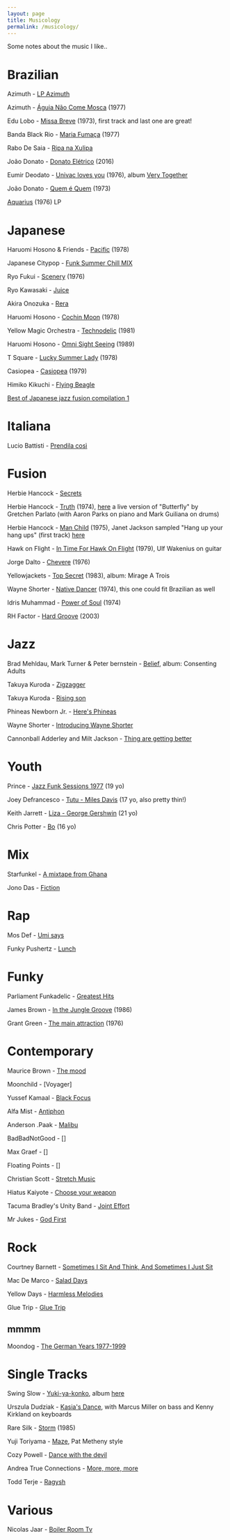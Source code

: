 ```yaml
---
layout: page
title: Musicology
permalink: /musicology/
---
```


Some notes about the music I like..

# Brazilian
Azimuth - [LP Azimuth](https://www.youtube.com/watch?v=m6PxI_-MowE)

Azimuth - [Águia Não Come Mosca](https://www.youtube.com/watch?v=HADCBUVaFqw) (1977)

Edu Lobo - [Missa Breve](https://www.youtube.com/watch?v=RaFavdaZisM) (1973), first track and last one are great!

Banda Black Rio - [Maria Fumaça](https://www.youtube.com/watch?v=O6RQnyDS9xg) (1977)

Rabo De Saia - [Ripa na Xulipa](https://www.youtube.com/watch?v=61QzoFaYDQY)

João Donato - [Donato Elétrico](https://www.youtube.com/watch?v=SGK4BpUBAnY) (2016)

Eumir Deodato - [Univac loves you](https://www.youtube.com/watch?v=2QVdJ43VK_Q) (1976), album [Very Together](https://www.youtube.com/watch?v=MeAM0tvEg-s&t=30s)

João Donato - [Quem é Quem](https://www.youtube.com/watch?v=1jcnsaXnTRk) (1973)

[Aquarius](https://www.youtube.com/watch?v=qk9Hlyl2h-U) (1976) LP

# Japanese
Haruomi Hosono & Friends - [Pacific](https://www.youtube.com/watch?v=dSCwoYcp0IY) (1978)

Japanese Citypop - [Funk Summer Chill MIX](https://www.youtube.com/watch?v=VRXG0TrgOSY&t=1741s)

Ryo Fukui - [Scenery](https://www.youtube.com/watch?v=Hrr3dp7zRQY) (1976)

Ryo Kawasaki - [Juice](https://www.youtube.com/watch?v=bdQ7437z0A4)

Akira Onozuka - [Rera](https://www.youtube.com/watch?v=O_h9nd6im-I)

Haruomi Hosono - [Cochin Moon](https://www.youtube.com/watch?v=iM_9aalKOQk) (1978)

Yellow Magic Orchestra - [Technodelic](https://www.youtube.com/watch?v=XeVO5_qoyfY)  (1981)

Haruomi Hosono - [Omni Sight Seeing](https://www.youtube.com/watch?v=-22NysUDulc&t=291s) (1989)

T Square - [Lucky Summer Lady](https://www.youtube.com/watch?v=T8Wsy8oF9UA) (1978)

Casiopea - [Casiopea](https://www.youtube.com/watch?v=vKOekWuzk3o) (1979)

Himiko Kikuchi - [Flying Beagle](https://www.youtube.com/watch?v=zCSvGZiN784&t=2178s)

[Best of Japanese jazz fusion compilation 1](https://www.youtube.com/watch?v=zvoNHP5yIu4)

# Italiana

Lucio Battisti - [Prendila così](https://www.youtube.com/watch?v=ND0RtdvZZ_U)

# Fusion
Herbie Hancock - [Secrets](https://www.youtube.com/watch?v=gMdJzUVHRwU)

Herbie Hancock - [Truth](https://www.youtube.com/watch?v=hShkZ-Q4qzQ) (1974), [here](https://www.youtube.com/watch?v=lOVvOdmbwbo) a live version of "Butterfly" by Gretchen Parlato (with Aaron Parks on piano and Mark Guiliana on drums)

Herbie Hancock - [Man Child](https://www.youtube.com/watch?v=TikRSpQDr6I) (1975), Janet Jackson sampled "Hang up your hang ups" (first track) [here](https://www.youtube.com/watch?v=g_GpU5agvYQ)

Hawk on Flight - [In Time For Hawk On Flight](https://open.spotify.com/album/5rYU0bnRczczp2UkL1Wcyv) (1979), Ulf Wakenius on guitar

Jorge Dalto - [Chevere](https://www.youtube.com/watch?v=Yni3GOQJ1UA) (1976)

Yellowjackets - [Top Secret](https://www.youtube.com/watch?v=Aej5YiWW4Q8) (1983), album: Mirage A Trois

Wayne Shorter - [Native Dancer](https://www.youtube.com/watch?v=GTAIjxoSKLk) (1974), this one could fit Brazilian as well

Idris Muhammad - [Power of Soul](https://www.youtube.com/watch?v=0mEGcz_n5OU) (1974)

RH Factor - [Hard Groove](https://www.youtube.com/watch?v=ZjrI16qeE_A) (2003)

# Jazz

Brad Mehldau, Mark Turner & Peter bernstein - [Belief](https://www.youtube.com/watch?v=xhiVB5SBvHs), album: Consenting Adults

Takuya Kuroda - [Zigzagger](https://www.youtube.com/watch?v=H5tr4cgCHfY)

Takuya Kuroda - [Rising son](https://www.youtube.com/watch?v=spH_3GV6YsY)

Phineas Newborn Jr. - [Here's Phineas](https://www.youtube.com/watch?v=U-gfm81dDgA)

Wayne Shorter - [Introducing Wayne Shorter](https://www.youtube.com/watch?v=mfNcmBoqD70)

Cannonball Adderley and Milt Jackson - [Thing are getting better](https://www.youtube.com/watch?v=MA9SgwdHon0)

# Youth
Prince - [Jazz Funk Sessions 1977](https://www.youtube.com/watch?v=YQKl870Sm_g) (19 yo)

Joey Defrancesco - [Tutu - Miles Davis](https://www.youtube.com/watch?v=7KdZPFyXq5Y) (17 yo, also pretty thin!)

Keith Jarrett - [Liza - George Gershwin](https://www.youtube.com/watch?v=jD2a3mo8z5M) (21 yo)

Chris Potter - [Bo](https://www.youtube.com/watch?v=wLBTWzR2rQQ&feature=youtu.be) (16 yo)

# Mix
Starfunkel - [A mixtape from Ghana](https://www.youtube.com/watch?v=ITurXyhdQxY)

Jono Das - [Fiction](https://www.youtube.com/watch?v=L1O-IaBINDc)

# Rap
Mos Def - [Umi says](https://www.youtube.com/watch?v=Pyp3vha8PNw)

Funky Pushertz - [Lunch](https://www.youtube.com/watch?v=KJwRqBS5ZvA)

# Funky
Parliament Funkadelic - [Greatest Hits](https://www.youtube.com/watch?v=WPOexuFLJ8c)

James Brown - [In the Jungle Groove](https://www.youtube.com/watch?v=eHG1z6fvX8o) (1986)

Grant Green - [The main attraction](https://www.youtube.com/watch?v=Qq1wJka_saA) (1976)

# Contemporary

Maurice Brown - [The mood](https://www.youtube.com/watch?v=f39Uqx6efek)

Moonchild - [Voyager]

Yussef Kamaal - [Black Focus](https://www.youtube.com/watch?v=4D8YPDdsxYU)

Alfa Mist - [Antiphon](https://www.youtube.com/watch?v=BVO_R8uvMhE)

Anderson .Paak - [Malibu](https://www.youtube.com/watch?v=IROfKBoVtTg)

BadBadNotGood - []

Max Graef - []

Floating Points - []

Christian Scott - [Stretch Music](https://www.youtube.com/watch?v=fuGc7YvQzeM)

Hiatus Kaiyote - [Choose your weapon](https://www.youtube.com/watch?v=9k2KIocsdEQ)

Tacuma Bradley's Unity Band - [Joint Effort](https://www.youtube.com/watch?v=EFDXHrGGdS4&t=2307s)

Mr Jukes - [God First](https://www.youtube.com/watch?v=oDVrAls0P0E&t=1s)

# Rock

Courtney Barnett - [Sometimes I Sit And Think, And Sometimes I Just Sit](https://www.youtube.com/watch?v=k2sW53Hjo30)

Mac De Marco - [Salad Days](https://www.youtube.com/watch?v=0HQqXllXpfQ)

Yellow Days - [Harmless Melodies](https://www.youtube.com/watch?v=AejUtBNzyOI)

Glue Trip - [Glue Trip](https://www.youtube.com/watch?v=NwnV7-Y8gYU)

## mmmm

Moondog - [The German Years 1977-1999](https://www.youtube.com/watch?v=3AdPl5xIAvE)

# Single Tracks 
Swing Slow - [Yuki-ya-konko](https://www.youtube.com/watch?v=mPsJXfB7yTk), album [here](https://www.youtube.com/watch?v=06HcFuiHWZ4)

Urszula Dudziak - [Kasia's Dance](https://www.youtube.com/watch?v=12ptpdfTMF8), with Marcus Miller on bass and Kenny Kirkland on keyboards

Rare Silk - [Storm](https://www.youtube.com/watch?v=AQZESJ2Pga8) (1985)

Yuji Toriyama - [Maze](https://www.youtube.com/watch?v=VkNvRqAMbMw), Pat Metheny style

Cozy Powell - [Dance with the devil](https://www.youtube.com/watch?v=IYB7lD6chwc)

Andrea True Connections - [More, more, more](https://www.youtube.com/watch?v=RlJGrIyt-X8)

Todd Terje - [Ragysh](https://www.youtube.com/watch?v=1DwUYCrY1_0)

# Various

Nicolas Jaar - [Boiler Room Tv](https://boilerroom.tv/recording/transition/?utm_source=facebook.com&utm_medium=referral)
